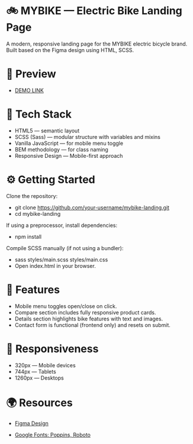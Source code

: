 # 🚲 MYBIKE — Electric Bike Landing Page
A modern, responsive landing page for the MYBIKE electric bicycle brand. Built based on the Figma design using HTML, SCSS.


# 📸 Preview
- [DEMO LINK](https://VladRoz95.github.io/layout_MYBYKE-store/)


# 🔧 Tech Stack
- HTML5 — semantic layout
- SCSS (Sass) — modular structure with variables and mixins
- Vanilla JavaScript — for mobile menu toggle
- BEM methodology — for class naming
- Responsive Design — Mobile-first approach


# ⚙️ Getting Started
Clone the repository:

- git clone https://github.com/your-username/mybike-landing.git
- cd mybike-landing

If using a preprocessor, install dependencies:
- npm install

Compile SCSS manually (if not using a bundler):
- sass styles/main.scss styles/main.css
- Open index.html in your browser.


# 📐 Features
- Mobile menu toggles open/close on click.
- Compare section includes fully responsive product cards.
- Details section highlights bike features with text and images.
- Contact form is functional (frontend only) and resets on submit.


# 📲 Responsiveness
- 320px — Mobile devices
- 744px — Tablets
- 1260px — Desktops


# 🌍 Resources
- [Figma Design](https://www.figma.com/design/NZQAIydtHo5QkINyGLHNcq/BIKE-New-Version?node-id=0-1)

- [Google Fonts: Poppins, Roboto](https://fonts.google.com/)
